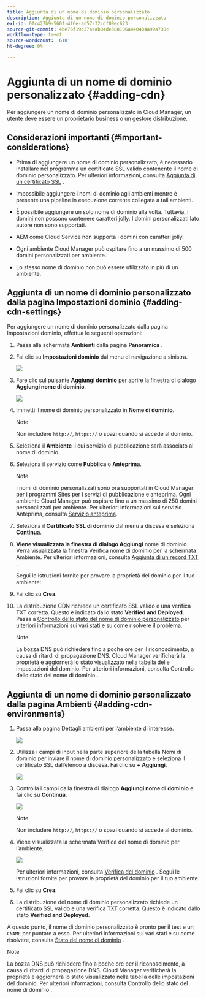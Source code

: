 ```yaml
---
title: Aggiunta di un nome di dominio personalizzato
description: Aggiunta di un nome di dominio personalizzato
exl-id: 0fc427b9-560f-4f6e-ac57-32cdf09ec623
source-git-commit: 4be76f19c27aeab84de388106a440434a99a738c
workflow-type: tm+mt
source-wordcount: '610'
ht-degree: 0%

---
```


# Aggiunta di un nome di dominio personalizzato {#adding-cdn}

Per aggiungere un nome di dominio personalizzato in Cloud Manager, un utente deve essere un proprietario business o un gestore distribuzione.

## Considerazioni importanti {#important-considerations}

* Prima di aggiungere un nome di dominio personalizzato, è necessario installare nel programma un certificato SSL valido contenente il nome di dominio personalizzato. Per ulteriori informazioni, consulta [Aggiunta di un certificato SSL](/help/implementing/cloud-manager/managing-ssl-certifications/add-ssl-certificate.md) .

* Impossibile aggiungere i nomi di dominio agli ambienti mentre è presente una pipeline in esecuzione corrente collegata a tali ambienti.

* È possibile aggiungere un solo nome di dominio alla volta. Tuttavia, i domini non possono contenere caratteri jolly. I domini personalizzati lato autore non sono supportati.

* AEM come Cloud Service non supporta i domini con caratteri jolly.

* Ogni ambiente Cloud Manager può ospitare fino a un massimo di 500 domini personalizzati per ambiente.

* Lo stesso nome di dominio non può essere utilizzato in più di un ambiente.

## Aggiunta di un nome di dominio personalizzato dalla pagina Impostazioni dominio {#adding-cdn-settings}

Per aggiungere un nome di dominio personalizzato dalla pagina Impostazioni dominio, effettua le seguenti operazioni:

1. Passa alla schermata **Ambienti** dalla pagina **Panoramica** .

1. Fai clic su **Impostazioni dominio** dal menu di navigazione a sinistra.

   ![](/help/implementing/cloud-manager/assets/cdn/cdn-create.png)

1. Fare clic sul pulsante **Aggiungi dominio** per aprire la finestra di dialogo **Aggiungi nome di dominio**.

   ![](/help/implementing/cloud-manager/assets/cdn/add-cdn1.png)

1. Immetti il nome di dominio personalizzato in **Nome di dominio**.

   >[!NOTE]
   >Non includere `http://`, `https://` o spazi quando si accede al dominio.

1. Seleziona il **Ambiente** il cui servizio di pubblicazione sarà associato al nome di dominio.

1. Seleziona il servizio come **Pubblica** o **Anteprima**.

   >[!NOTE]
   >I nomi di dominio personalizzati sono ora supportati in Cloud Manager per i programmi Sites per i servizi di pubblicazione e anteprima. Ogni ambiente Cloud Manager può ospitare fino a un massimo di 250 domini personalizzati per ambiente. Per ulteriori informazioni sul servizio Anteprima, consulta [Servizio anteprima](/help/implementing/cloud-manager/manage-environments.md#preview-service).

1. Seleziona il **Certificato SSL di dominio** dal menu a discesa e seleziona **Continua**.

1. **Viene visualizzata la finestra di dialogo Aggiungi** nome di dominio. Verrà visualizzata la finestra Verifica nome di dominio per la schermata Ambiente. Per ulteriori informazioni, consulta [Aggiunta di un record TXT](/help/implementing/cloud-manager/custom-domain-names/add-text-record.md) .

   Segui le istruzioni fornite per provare la proprietà del dominio per il tuo ambiente:

1. Fai clic su **Crea**.
1. La distribuzione CDN richiede un certificato SSL valido e una verifica TXT corretta. Questo è indicato dallo stato **Verified and Deployed**.
Passa a [Controllo dello stato del nome di dominio personalizzato](/help/implementing/cloud-manager/custom-domain-names/check-domain-name-status.md) per ulteriori informazioni sui vari stati e su come risolvere il problema.

   >[!NOTE]
   >La bozza DNS può richiedere fino a poche ore per il riconoscimento, a causa di ritardi di propagazione DNS. Cloud Manager verificherà la proprietà e aggiornerà lo stato visualizzato nella tabella delle impostazioni del dominio. Per ulteriori informazioni, consulta Controllo dello stato del nome di dominio .

## Aggiunta di un nome di dominio personalizzato dalla pagina Ambienti {#adding-cdn-environments}

1. Passa alla pagina Dettagli ambienti per l’ambiente di interesse.

   ![](/help/implementing/cloud-manager/assets/cdn/cdn-create4.png)

1. Utilizza i campi di input nella parte superiore della tabella Nomi di dominio per inviare il nome di dominio personalizzato e seleziona il certificato SSL dall’elenco a discesa. Fai clic su **+ Aggiungi**.

   ![](/help/implementing/cloud-manager/assets/cdn/cdn-create3.png)

1. Controlla i campi dalla finestra di dialogo **Aggiungi nome di dominio** e fai clic su **Continua**.

   ![](/help/implementing/cloud-manager/assets/cdn/cdn-create5.png)

   >[!NOTE]
   >Non includere `http://`, `https://` o spazi quando si accede al dominio.

1. Viene visualizzata la schermata Verifica del nome di dominio per l’ambiente.

   ![](/help/implementing/cloud-manager/assets/cdn/cdn-create6.png)

   Per ulteriori informazioni, consulta [Verifica del dominio](/help/implementing/cloud-manager/custom-domain-names/add-text-record.md) . Segui le istruzioni fornite per provare la proprietà del dominio per il tuo ambiente.

1. Fai clic su **Crea**.

1. La distribuzione del nome di dominio personalizzato richiede un certificato SSL valido e una verifica TXT corretta. Questo è indicato dallo stato **Verified and Deployed**.

A questo punto, il nome di dominio personalizzato è pronto per il test e un `CNAME` per puntare a esso. Per ulteriori informazioni sui vari stati e su come risolvere, consulta [Stato del nome di dominio](/help/implementing/cloud-manager/custom-domain-names/check-domain-name-status.md) .

>[!NOTE]
>La bozza DNS può richiedere fino a poche ore per il riconoscimento, a causa di ritardi di propagazione DNS. Cloud Manager verificherà la proprietà e aggiornerà lo stato visualizzato nella tabella delle impostazioni del dominio. Per ulteriori informazioni, consulta Controllo dello stato del nome di dominio .
